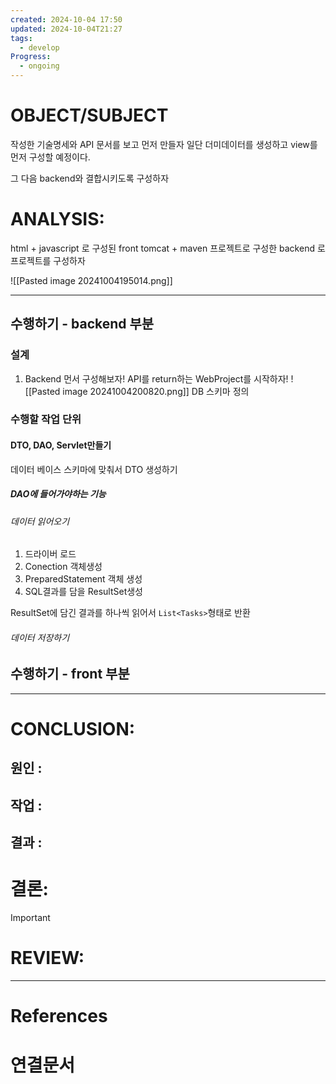 ```yaml
---
created: 2024-10-04 17:50
updated: 2024-10-04T21:27
tags:
  - develop
Progress:
  - ongoing
---
```

# OBJECT/SUBJECT
작성한 기술명세와 API 문서를 보고 먼저 만들자
일단 더미데이터를 생성하고 view를 먼저 구성할 예정이다.

그 다음 backend와 결합시키도록 구성하자
# ANALYSIS:
html + javascript 로 구성된 front 
tomcat + maven 프로젝트로 구성한 backend
로 프로젝트를 구성하자

![[Pasted image 20241004195014.png]]

---

## 수행하기 - backend 부분
### 설계 
1. Backend 먼서 구성해보자! API를 return하는 WebProject를 시작하자!
![[Pasted image 20241004200820.png]]
DB 스키마 정의
### 수행할 작업 단위

#### DTO, DAO, Servlet만들기
데이터 베이스 스키마에 맞춰서 DTO 생성하기

##### DAO에 들어가야하는 기능
###### 데이터 읽어오기
1. 드라이버 로드
2. Conection 객체생성
3. PreparedStatement 객체 생성
4. SQL결과를 담을 ResultSet생성

ResultSet에 담긴 결과를 하나씩 읽어서 `List<Tasks>`형태로 반환

###### 데이터 저장하기




## 수행하기 - front 부분



---


# CONCLUSION:

## 원인 :

## 작업 :

## 결과 :

# 결론:
>[!important]


# REVIEW:


---
# References

# 연결문서
